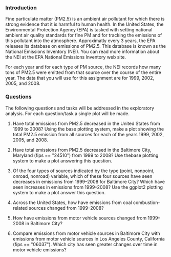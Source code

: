 ### Introduction 

Fine particulate matter (PM2.5) is an ambient air pollutant for which there is strong evidence that it is harmful to human health. In the United States, the Environmental Protection Agency (EPA) is tasked with setting national ambient air quality standards for fine PM and for tracking the emissions of this pollutant into the atmosphere. Approximatly every 3 years, the EPA releases its database on emissions of PM2.5. This database is known as the National Emissions Inventory (NEI). You can read more information about the NEI at the EPA National Emissions Inventory web site.  

For each year and for each type of PM source, the NEI records how many tons of PM2.5 were emitted from that source over the course of the entire year. The data that you will use for this assignment are for 1999, 2002, 2005, and 2008.  

### Questions  

The following questions and tasks will be addressed in the exploratory analysis. For each question/task a single plot will be made. 

1.	Have total emissions from PM2.5 decreased in the United States from 1999 to 2008? Using the base plotting system, make a plot showing the total PM2.5 emission from all sources for each of the years 1999, 2002, 2005, and 2008.

2.	Have total emissions from PM2.5 decreased in the Baltimore City, Maryland (fips == "24510") from 1999 to 2008? Use thebase plotting system to make a plot answering this question.

3.	Of the four types of sources indicated by the type (point, nonpoint, onroad, nonroad) variable, which of these four sources have seen decreases in emissions from 1999–2008 for Baltimore City? Which have seen increases in emissions from 1999–2008? Use the ggplot2 plotting system to make a plot answer this question.

4.	Across the United States, how have emissions from coal combustion-related sources changed from 1999–2008?

5.	How have emissions from motor vehicle sources changed from 1999–2008 in Baltimore City?

6.	Compare emissions from motor vehicle sources in Baltimore City with emissions from motor vehicle sources in Los Angeles County, California (fips == "06037"). Which city has seen greater changes over time in motor vehicle emissions?
